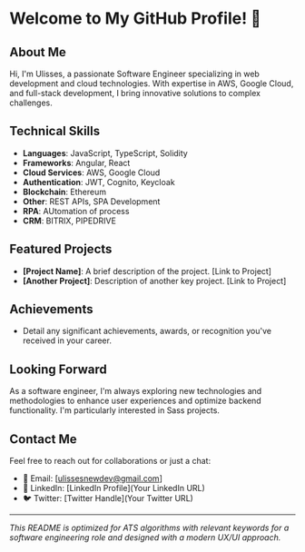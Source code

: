 # Welcome to My GitHub Profile! 👋

## About Me
Hi, I'm Ulisses, a passionate Software Engineer specializing in web development and cloud technologies. With expertise in AWS, Google Cloud, and full-stack development, I bring innovative solutions to complex challenges.

## Technical Skills
- **Languages**: JavaScript, TypeScript, Solidity
- **Frameworks**: Angular, React
- **Cloud Services**: AWS, Google Cloud
- **Authentication**: JWT, Cognito, Keycloak
- **Blockchain**: Ethereum
- **Other**: REST APIs, SPA Development
- **RPA**:  AUtomation of process 
- **CRM**:  BITRIX, PIPEDRIVE
## Featured Projects
- **[Project Name]**: A brief description of the project. [Link to Project]
- **[Another Project]**: Description of another key project. [Link to Project]

## Achievements
- Detail any significant achievements, awards, or recognition you've received in your career.

## Looking Forward
As a software engineer, I'm always exploring new technologies and methodologies to enhance user experiences and optimize backend functionality. I'm particularly interested in  Sass projects.

## Contact Me
Feel free to reach out for collaborations or just a chat:
- 📧 Email: [ulissesnewdev@gmail.com]
- 💼 LinkedIn: [LinkedIn Profile](Your LinkedIn URL)
- 🐦 Twitter: [Twitter Handle](Your Twitter URL)

---

*This README is optimized for ATS algorithms with relevant keywords for a software engineering role and designed with a modern UX/UI approach.*

